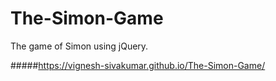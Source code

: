 # The-Simon-Game
The game of Simon using jQuery.

#####https://vignesh-sivakumar.github.io/The-Simon-Game/

